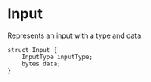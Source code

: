 # Input

Represents an input with a type and data.

```solidity
struct Input {
    InputType inputType;
    bytes data;
}
```
